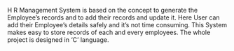 H R Management System is based on the concept to generate the Employee’s records and to add their records and update it. Here User can add their Employee’s details safely and it’s not time consuming. This System makes easy to store records of each and every employees. The whole project is designed in ‘C’ language.
